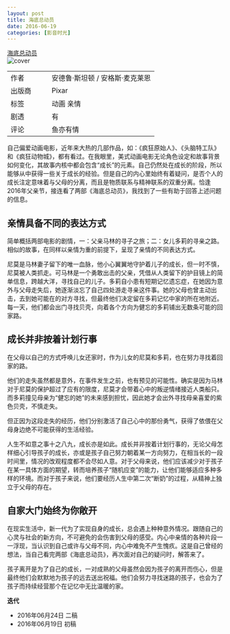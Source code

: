 ```yaml
---
layout: post
title: 海底总动员
date: 2016-06-19
categories: [影音时光]
---
```


<html>
<body>
<div class="col-md-12">
          <div class="panel panel-primary">
            <div class="panel-heading">
             <a href="https://movie.douban.com/subject/26235349/" title="豆瓣链接 ">海底总动员</a>
            </div>
            <div class="panel-body">
              <div class="row">
                <div class="col-md-4 col-xs-12 center">
                  <img src="http://img31.mtime.cn/pi/2016/06/14/170553.78477594_220X220.jpg" alt="cover" class="img-thumbnail">
                </div>
                <div class="col-md-8 col-xs-12">
                  <table class="table table-bordered">
                    <tbody>
                      <tr><td style="width:80px;">作者</td><td>安德鲁·斯坦顿 / 安格斯·麦克莱恩</td></tr>
                      <tr><td>出版商</td><td>Pixar</td></tr>
                      <tr><td>标签</td><td>动画 亲情</td></tr>
                      <tr>
                        <td>剧透</td>
                        <td>有
                        </td></tr>
                      <tr><td>评论</td><td>鱼亦有情</td></tr>
                    </tbody>
                  </table>
                </div>
              </div>  
            </div>
          </div>      
        </div>
</body>
</html>

自己偏爱动画电影，近年来大热的几部作品，如：《疯狂原始人》、《头脑特工队》和《疯狂动物城》，都有看过。在我眼里，美式动画电影无论角色设定和故事背景如何变化，其故事内核中都会包含“成长”的元素。自己仍然处在成长的阶段，所以能够从中获得一些关于成长的经验。但是自己的内心里始终有着疑问，是否个人的成长注定意味着与父母的分离，而且是物质联系与精神联系的双重分离。恰逢2016年父亲节，接连看了两部《海底总动员》，我找到了一些有助于回答上述问题的信息。

## 亲情具备不同的表达方式

简单概括两部电影的剧情，一：父亲马林的寻子之旅；二：女儿多莉的寻亲之路。相似的故事，在同样以亲情为重的前提下，呈现了亲情的不同表达方式。

尼莫是马林妻子留下的唯一血脉，他小心翼翼地守护着儿子的成长，但一时不慎，尼莫被人类抓走。可马林是一个勇敢出击的父亲，凭借从人类留下的护目镜上的简单信息，跨越大洋，寻找自己的儿子。多莉自小患有短期记忆遗忘症，在她因为意外与父母走失后，她逐渐淡忘了自己四处游走寻亲这件事。她的父母也曾主动出击，去到她可能在的对方寻找，但最终他们决定留在多莉记忆中家的所在地附近。每一天，他们都会出门寻找贝壳，向着各个方向为健忘的多莉铺出无数条可能的回家路。

## 成长并非按着计划行事

在父母以自己的方式呼唤儿女还家时，作为儿女的尼莫和多莉，也在努力寻找着回家的路。

他们的走失虽然都是意外，在事件发生之前，也有预见的可能性。确实是因为马林对于尼莫的保护超过了应有的限度，尼莫才会带着心中的叛逆情绪接近人类船只。而多莉撞见母亲为“健忘的她”的未来感到担忧，因此她才会出外寻找母亲喜爱的紫色贝壳，不慎走失。

但正因为这段走失的经历，他们分别激活了自己心中的那份勇气，获得了依偎在父母身边绝不可能获得的生活经验。

人生不如意之事十之八九，成长亦是如此。成长并非按着计划行事的，无论父母怎样细心引导孩子的成长，亦或是孩子自己努力朝着某一方向努力，在相当长的一段时间里，情况的改观程度都不会尽如人意。对于父母来说，他们应该减少对于孩子在某一具体方面的期望，转而培养孩子“随机应变”的能力，让他们能够适应多种多样的环境。而对于孩子来说，他们要经历人生中第二次“断奶”的过程，从精神上独立于父母的存在。

## 自家大门始终为你敞开 

在现实生活中，新一代为了实现自身的成长，总会遇上种种意外情况。跟随自己的心灵与社会的新方向，不可避免的会伤害到父母的感受。内心中亲情的各种片段一一浮现，当认识到自己或许与父母不同，内心中难免不产生愧疚。这是自己曾经的想法，当自己看完两部《海底总动员》，再次面对自己的疑问时，解答来了。

孩子离开是为了自己的成长，一对成熟的父母虽然会因为孩子的离开而伤心，但是最终他们会默默地为孩子的远去送出祝福。他们会努力寻找迷路的孩子，也会为了孩子而持续经营那个在记忆中无比温暖的家。

**迭代**

* 2016年06月24日 二稿
* 2016年06月19日 初稿
